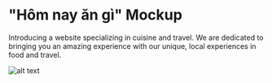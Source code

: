 # "Hôm nay ăn gì" Mockup

Introducing a website specializing in cuisine and travel. We are dedicated to bringing you an amazing experience with our unique, local experiences in food and travel.

![alt text](https://github.com/megabloks2010/HNAG.github.io/blob/master/Mockup.png)
